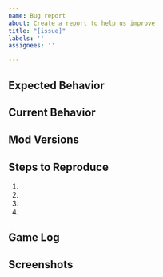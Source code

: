 ```yaml
---
name: Bug report
about: Create a report to help us improve
title: "[issue]"
labels: ''
assignees: ''

---
```


<!--- Provide a general summary of the issue in the Title above -->

## Expected Behavior
<!--- Tell us what should happen -->

## Current Behavior
<!--- Tell us what happens instead of the expected behavior -->

## Mod Versions
<!--- Are you using a local copy or Steam subscription? If you are using a Steam -->
<!--- subscription, have you tried to force update the mod using Mod Updater or Mod Manager? -->

## Steps to Reproduce
<!--- Provide an unambiguous set of steps to reproduce this bug -->
1.
2.
3.
4.

## Game Log
<!--- Include an game log to allow us to understand your issue. -->
<!--- Please do not copypaste the contents of the log here. Just add it as an attachment. -->
<!--- This file is located at -->
<!--- Windows: %userprofile%\AppData\LocalLow\Klei\Oxygen Not Included\output.log -->
<!--- Mac: ~/Library/Logs/Unity/Player.log -->
<!--- Linux: ~/.config/unity3d/Klei/Oxygen Not Included/Player.log -->

## Screenshots
<!--- If applicable, add screenshots to help explain your problem. -->
